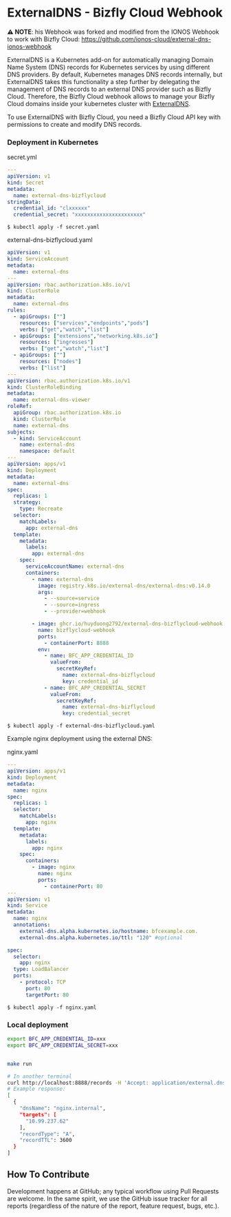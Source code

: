 # ExternalDNS - Bizfly Cloud Webhook

**⚠️ NOTE**: his Webhook was forked and modified from the IONOS Webhook to work with Bizfly Cloud:
https://github.com/ionos-cloud/external-dns-ionos-webhook

ExternalDNS is a Kubernetes add-on for automatically managing
Domain Name System (DNS) records for Kubernetes services by using different DNS providers.
By default, Kubernetes manages DNS records internally,
but ExternalDNS takes this functionality a step further by delegating the management of DNS records to an external DNS
provider such as Bizfly Cloud.  Therefore, the Bizfly Cloud webhook allows to manage your
Bizfly Cloud domains inside your kubernetes cluster with [ExternalDNS](https://github.com/kubernetes-sigs/external-dns).

To use ExternalDNS with Bizfly Cloud, you need a Bizfly Cloud API key with permissions to create and modify DNS records.

### Deployment in Kubernetes
secret.yml
```yaml
---
apiVersion: v1
kind: Secret
metadata:
  name: external-dns-bizflycloud
stringData:
  credential_id: "clxxxxxx"
  credential_secret: "xxxxxxxxxxxxxxxxxxxxxx"
```
`$ kubectl apply -f secret.yaml`

external-dns-bizflycloud.yaml

```yaml
apiVersion: v1
kind: ServiceAccount
metadata:
  name: external-dns
---
apiVersion: rbac.authorization.k8s.io/v1
kind: ClusterRole
metadata:
  name: external-dns
rules:
  - apiGroups: [""]
    resources: ["services","endpoints","pods"]
    verbs: ["get","watch","list"]
  - apiGroups: ["extensions","networking.k8s.io"]
    resources: ["ingresses"]
    verbs: ["get","watch","list"]
  - apiGroups: [""]
    resources: ["nodes"]
    verbs: ["list"]
---
apiVersion: rbac.authorization.k8s.io/v1
kind: ClusterRoleBinding
metadata:
  name: external-dns-viewer
roleRef:
  apiGroup: rbac.authorization.k8s.io
  kind: ClusterRole
  name: external-dns
subjects:
  - kind: ServiceAccount
    name: external-dns
    namespace: default
---
apiVersion: apps/v1
kind: Deployment
metadata:
  name: external-dns
spec:
  replicas: 1
  strategy:
    type: Recreate
  selector:
    matchLabels:
      app: external-dns
  template:
    metadata:
      labels:
        app: external-dns
    spec:
      serviceAccountName: external-dns
      containers:
        - name: external-dns
          image: registry.k8s.io/external-dns/external-dns:v0.14.0
          args:
            - --source=service
            - --source=ingress
            - --provider=webhook

        - image: ghcr.io/huyduong2792/external-dns-bizflycloud-webhook:v0.1.2
          name: bizflycloud-webhook
          ports:
            - containerPort: 8888
          env:
            - name: BFC_APP_CREDENTIAL_ID
              valueFrom:
                secretKeyRef:
                  name: external-dns-bizflycloud
                  key: credential_id
            - name: BFC_APP_CREDENTIAL_SECRET
              valueFrom:
                secretKeyRef:
                  name: external-dns-bizflycloud
                  key: credential_secret
```
`$ kubectl apply -f external-dns-bizflycloud.yaml`


Example nginx deployment using the external DNS:

nginx.yaml

```yaml
---
apiVersion: apps/v1
kind: Deployment
metadata:
  name: nginx
spec:
  replicas: 1
  selector:
    matchLabels:
      app: nginx
  template:
    metadata:
      labels:
        app: nginx
    spec:
      containers:
        - image: nginx
          name: nginx
          ports:
            - containerPort: 80
---
apiVersion: v1
kind: Service
metadata:
  name: nginx
  annotations:
    external-dns.alpha.kubernetes.io/hostname: bfcexample.com.
    external-dns.alpha.kubernetes.io/ttl: "120" #optional

spec:
  selector:
    app: nginx
  type: LoadBalancer
  ports:
    - protocol: TCP
      port: 80
      targetPort: 80
```

`$ kubectl apply -f nginx.yaml`

### Local deployment
```bash
export BFC_APP_CREDENTIAL_ID=xxx
export BFC_APP_CREDENTIAL_SECRET=xxx
```

```bash

make run

# In another terminal
curl http://localhost:8888/records -H 'Accept: application/external.dns.webhook+json;version=1'
# Example response:
[
  {
    "dnsName": "nginx.internal",
    "targets": [
      "10.99.237.62"
    ],
    "recordType": "A",
    "recordTTL": 3600
  }
]
```

## How To Contribute

Development happens at GitHub; any typical workflow using Pull Requests are welcome. In the same spirit, we use the GitHub issue tracker for all reports (regardless of the nature of the report, feature request, bugs, etc.).